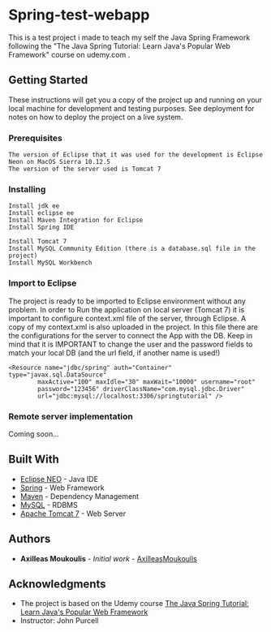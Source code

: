 # Spring-test-webapp 

This is a test project i made to teach my self the Java Spring Framework following the 
"The Java Spring Tutorial: Learn Java's Popular Web Framework" course on udemy.com . 

## Getting Started

These instructions will get you a copy of the project up and running on your local machine for development and testing purposes. See deployment for notes on how to deploy the project on a live system.

### Prerequisites

```
The version of Eclipse that it was used for the development is Eclipse Neon on MacOS Sierra 10.12.5
The version of the server used is Tomcat 7
```
### Installing
```
Install jdk ee 
Install eclipse ee 
Install Maven Integration for Eclipse 
Install Spring IDE 
 
Install Tomcat 7 
Install MySQL Community Edition (there is a database.sql file in the project)
Install MySQL Workbench
```

### Import to Eclipse 

The project is ready to be imported to Eclipse environment without any problem.
In order to Run the application on local server (Tomcat 7) it is important to configure
context.xml file of the server, through Eclipse. A copy of my context.xml is also uploaded
in the project. In this file there are the configurations for the server to connect the App
with the DB. Keep in mind that it is IMPORTANT to change the user and the password fields to 
match your local DB (and the url field, if another name is used!)

```
<Resource name="jdbc/spring" auth="Container" type="javax.sql.DataSource"
		maxActive="100" maxIdle="30" maxWait="10000" username="root"
		password="123456" driverClassName="com.mysql.jdbc.Driver"
		url="jdbc:mysql://localhost:3306/springtutorial" />
```

### Remote server implementation
Coming soon...

## Built With

* [Eclipse NEO](http://www.eclipse.org/neon/) - Java IDE
* [Spring](https://projects.spring.io/spring-framework/) - Web Framework
* [Maven](https://maven.apache.org/) - Dependency Management
* [MySQL](https://dev.mysql.com/downloads/) - RDBMS
* [Apache Tomcat 7](https://tomcat.apache.org/download-70.cgi) - Web Server

## Authors

* **Axilleas Moukoulis** - *Initial work* - [AxilleasMoukoulis](https://github.com/AxilleasMoukoulis)

## Acknowledgments

* The project is based on the Udemy course [The Java Spring Tutorial: Learn Java's Popular Web Framework](https://www.udemy.com/javaspring/learn/v4/overview)
* Instructor: John Purcell
